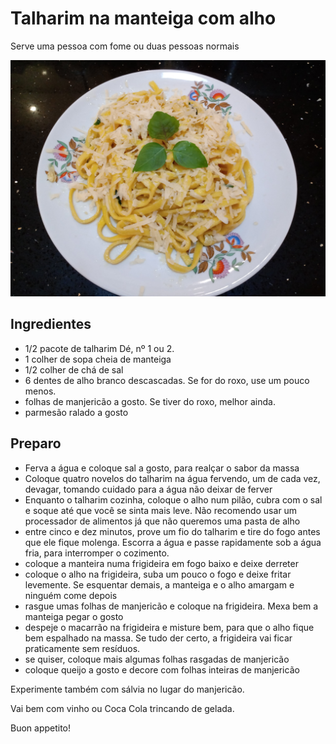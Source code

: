 # Talharim na manteiga com alho

Serve uma pessoa com fome ou duas pessoas normais

![alt text](img/macmanalh.jpg "Foto de um prato com talharim, parmesão ralado e três folhas de manjericão")

## Ingredientes

- 1/2 pacote de talharim Dé, nº 1 ou 2.
- 1 colher de sopa cheia de manteiga
- 1/2 colher de chá de sal
- 6 dentes de alho branco descascadas. Se for do roxo, use um pouco menos.
- folhas de manjericão a gosto. Se tiver do roxo, melhor ainda.
- parmesão ralado a gosto


## Preparo

- Ferva a água e coloque sal a gosto, para realçar o sabor da massa
- Coloque quatro novelos do talharim na água fervendo, um de cada vez, devagar, tomando cuidado para a água não deixar de ferver
- Enquanto o talharim cozinha, coloque o alho num pilão, cubra com o sal e soque até que você se sinta mais leve. Não recomendo usar um processador de alimentos já que não queremos uma pasta de alho
- entre cinco e dez minutos, prove um fio do talharim e tire do fogo antes que ele fique molenga. Escorra a água e passe rapidamente sob a água fria, para interromper o cozimento.
- coloque a manteira numa frigideira em fogo baixo e deixe derreter
- coloque o alho na frigideira, suba um pouco o fogo e deixe fritar levemente. Se esquentar demais, a manteiga e o alho amargam e ninguém come depois
- rasgue umas folhas de manjericão e coloque na frigideira. Mexa bem a manteiga pegar o gosto
- despeje o macarrão na frigideira e misture bem, para que o alho fique bem espalhado na massa. Se tudo der certo, a frigideira vai ficar praticamente sem resíduos.
- se quiser, coloque mais algumas folhas rasgadas de manjericão
- coloque queijo a gosto e decore com folhas inteiras de manjericão

Experimente também com sálvia no lugar do manjericão.

Vai bem com vinho ou Coca Cola trincando de gelada.

Buon appetito!

